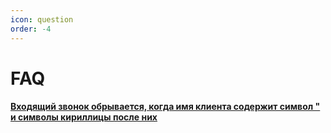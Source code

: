 ```yaml
---
icon: question
order: -4
---
```

# FAQ

#### [Входящий звонок обрывается, когда имя клиента содержит символ " и символы кириллицы после них](/faq/kavichki)